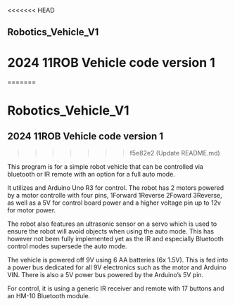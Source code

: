 <<<<<<< HEAD
## Robotics_Vehicle_V1
# 2024 11ROB Vehicle code version 1
=======
# Robotics_Vehicle_V1
## 2024 11ROB Vehicle code version 1
>>>>>>> f5e82e2 (Update README.md)

This program is for a simple robot vehicle that can be controlled via bluetooth or IR remote with an option for a full auto mode. 

It utilizes and Arduino Uno R3 for control. The robot has 2 motors powered by a motor controlle with four pins, 1Forward 1Reverse 2Foward 3Reverse, as well as a 5V for control board power and a higher voltage pin up to 12v for motor power.

The robot also features an ultrasonic sensor on a servo which is used to ensure the robot will avoid objects when using the auto mode. This has however not been fully implemented yet as the IR and especially Bluetooth control modes supersede the auto mode.

The vehicle is powered off 9V using 6 AA batteries (6x 1.5V). This is fed into a power bus dedicated for all 9V electronics such as the motor and Arduino VIN. There is also a 5V power bus powered by the Arduino’s 5V pin.

For control, it is using a generic IR receiver and remote with 17 buttons and an HM-10 Bluetooth module. 